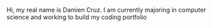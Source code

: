 Hi, my real name is Damien Cruz. I am currently majoring in computer science and working to build my coding portfolio

<!---
not-damien/not-damien is a ✨ special ✨ repository because its `README.md` (this file) appears on your GitHub profile.
You can click the Preview link to take a look at your changes.
--->
